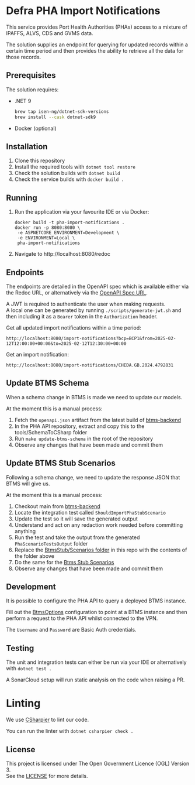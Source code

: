 # Defra PHA Import Notifications

This service provides Port Health Authorities (PHAs) access to a mixture of IPAFFS, ALVS, CDS and GVMS data.

The solution supplies an endpoint for querying for updated records within a certain time period
and then provides the ability to retrieve all the data for those records.

## Prerequisites

The solution requires:

- .NET 9

  ```bash
  brew tap isen-ng/dotnet-sdk-versions
  brew install --cask dotnet-sdk9
  ```

- Docker (optional)

## Installation

1. Clone this repository
2. Install the required tools with `dotnet tool restore`
3. Check the solution builds with `dotnet build`
4. Check the service builds with `docker build .`

## Running

1. Run the application via your favourite IDE or via Docker:
   ```
   docker build -t pha-import-notifications .
   docker run -p 8080:8080 \
    -e ASPNETCORE_ENVIRONMENT=Development \
    -e ENVIRONMENT=Local \
    pha-import-notifications
   ```
2. Navigate to http://localhost:8080/redoc

## Endpoints

The endpoints are detailed in the OpenAPI spec which is available either via the Redoc URL,
or alternatively via the [OpenAPI Spec URL](http://localhost:8080/.well-known/openapi/v1/openapi.json).

A JWT is required to authenticate the user when making requests.  
A local one can be generated by running `./scripts/generate-jwt.sh` and then including it as a `Bearer` token in the `Authorization` header.

Get all updated import notifications within a time period:
```http request
http://localhost:8080/import-notifications?bcp=BCP1&from=2025-02-12T12:00:00+00:00&to=2025-02-12T12:30:00+00:00
```

Get an import notification:
```http request
http://localhost:8080/import-notifications/CHEDA.GB.2024.4792831
```

## Update BTMS Schema

When a schema change in BTMS is made we need to update our models.

At the moment this is a manual process:

1. Fetch the `openapi.json` artifact from the latest build of [btms-backend](https://github.com/defra/btms-backend/actions/workflows/publish.yml?query=branch%3Amain)
2. In the PHA API repository, extract and copy this to the tools/SchemaToCSharp folder
3. Run `make update-btms-schema` in the root of the repository
4. Observe any changes that have been made and commit them

## Update BTMS Stub Scenarios

Following a schema change, we need to update the response JSON that BTMS will give us.

At the moment this is a manual process:

1. Checkout main from [btms-backend](https://github.com/defra/btms-backend)
2. Locate the integration test called `ShouldImportPhaStubScenario`
3. Update the test so it will save the generated output
4. Understand and act on any redaction work needed before committing anything
5. Run the test and take the output from the generated `PhaScenarioTestsOutput` folder
6. Replace the [BtmsStub/Scenarios folder](tests/BtmsStub/Scenarios) in this repo with the contents of the folder above
7. Do the same for the [Btms Stub Scenarios](https://github.com/DEFRA/btms-backend-stub/tree/main/src/BtmsBackendStub/Scenarios)
8. Observe any changes that have been made and commit them

## Development

It is possible to configure the PHA API to query a deployed BTMS instance.

Fill out the [BtmsOptions](./src/Api/Configuration/BtmsOptions.cs) configuration to point at a BTMS instance and then
perform a request to the PHA API whilst connected to the VPN.

The `Username` and `Password` are Basic Auth credentials.

## Testing

The unit and integration tests can either be run via your IDE or alternatively with `dotnet test .`

A SonarCloud setup will run static analysis on the code when raising a PR.

# Linting

We use [CSharpier](https://csharpier.com) to lint our code.

You can run the linter with `dotnet csharpier check .`

## License

This project is licensed under The Open Government Licence (OGL) Version 3.  
See the [LICENSE](./LICENSE) for more details.